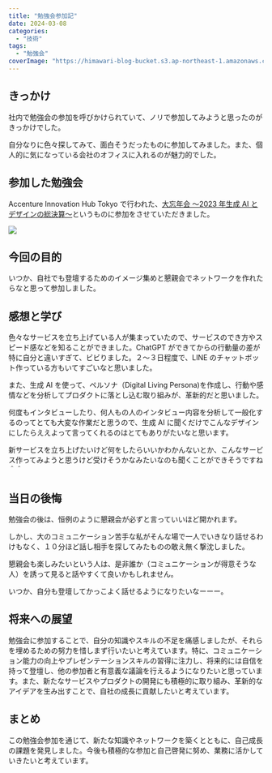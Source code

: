 ```yaml
---
title: "勉強会参加記"
date: 2024-03-08
categories:
  - "技術"
tags:
  - "勉強会"
coverImage: "https://himawari-blog-bucket.s3.ap-northeast-1.amazonaws.com/posts/images/スクリーンショット-2024-02-15-20.40.50.jpg"
---
```


## きっかけ

社内で勉強会の参加を呼びかけられていて、ノリで参加してみようと思ったのがきっかけでした。

自分なりに色々探してみて、面白そうだったものに参加してみました。また、個人的に気になっている会社のオフィスに入れるのが魅力的でした。

## 参加した勉強会

Accenture Innovation Hub Tokyo で行われた、[大忘年会 〜2023 年生成 AI とデザインの総決算〜](https://algomatic.connpass.com/event/301675/)というものに参加をさせていただきました。

![](https://himawari-blog-bucket.s3.ap-northeast-1.amazonaws.com/posts/images/IMG_5219-768x1024-1.jpg)

## 今回の目的

いつか、自社でも登壇するためのイメージ集めと懇親会でネットワークを作れたらなと思って参加しました。

## 感想と学び

色々なサービスを立ち上げている人が集まっていたので、サービスのでき方やスピード感などを知ることができました。ChatGPT ができてからの行動量の差が特に自分と違いすぎて、ビビりました。２〜３日程度で、LINE のチャットボット作っている方もいてすごいなと思いました。

また、生成 AI を使って、ペルソナ（Digital Living Persona)を作成し、行動や感情などを分析してプロダクトに落とし込む取り組みが、革新的だと思いました。

何度もインタビューしたり、何人もの人のインタビュー内容を分析して一般化するのってとても大変な作業だと思うので、生成 AI に聞くだけでこんなデザインにしたらええよって言ってくれるのはとてもありがたいなと思います。

新サービスを立ち上げたいけど何をしたらいいかわかんないとか、こんなサービス作ってみようと思うけど受けそうかなみたいなのも聞くことができそうですね＾＾

## 当日の後悔

勉強会の後は、恒例のように懇親会が必ずと言っていいほど開かれます。

しかし、大のコミュニケーション苦手な私がそんな場で一人でいきなり話せるわけもなく、１０分ほど話し相手を探してみたものの敢え無く撃沈しました。

懇親会も楽しみたいという人は、是非誰か（コミュニケーションが得意そうな人）を誘って見ると話やすくて良いかもしれません。

いつか、自分も登壇してかっこよく話せるようになりたいなーーー。

## 将来への展望

勉強会に参加することで、自分の知識やスキルの不足を痛感しましたが、それらを埋めるための努力を惜しまず行いたいと考えています。特に、コミュニケーション能力の向上やプレゼンテーションスキルの習得に注力し、将来的には自信を持って登壇し、他の参加者と有意義な議論を行えるようになりたいと思っています。また、新たなサービスやプロダクトの開発にも積極的に取り組み、革新的なアイデアを生み出すことで、自社の成長に貢献したいと考えています。

## **まとめ**

この勉強会参加を通じて、新たな知識やネットワークを築くとともに、自己成長の課題を発見しました。今後も積極的な参加と自己啓発に努め、業務に活かしていきたいと考えています。
